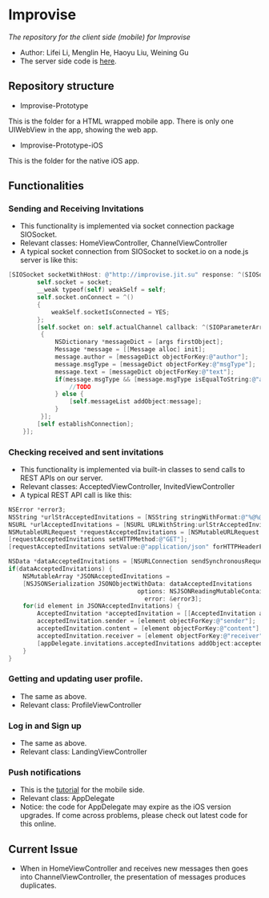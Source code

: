# Improvise

_The repository for the client side (mobile) for Improvise_

* Author: Lifei Li, Menglin He, Haoyu Liu, Weining Gu
* The server side code is [here](https://github.com/lupuswere/Improvise-prototype).

## Repository structure
* Improvise-Prototype

This is the folder for a HTML wrapped mobile app. There is only one UIWebView in the app, showing the web app.

* Improvise-Prototype-iOS

This is the folder for the native iOS app.

## Functionalities
### Sending and Receiving Invitations

* This functionality is implemented via socket connection package SIOSocket.
* Relevant classes: HomeViewController, ChannelViewController
* A typical socket connection from SIOSocket to socket.io on a node.js server is like this:

```objective-c
[SIOSocket socketWithHost: @"http://improvise.jit.su" response: ^(SIOSocket *socket) {
        self.socket = socket;
        __weak typeof(self) weakSelf = self;
        self.socket.onConnect = ^()
        {
            weakSelf.socketIsConnected = YES;
        };
        [self.socket on: self.actualChannel callback: ^(SIOParameterArray *args)
         {
             NSDictionary *messageDict = [args firstObject];
             Message *message = [[Message alloc] init];
             message.author = [messageDict objectForKey:@"author"];
             message.msgType = [messageDict objectForKey:@"msgType"];
             message.text = [messageDict objectForKey:@"text"];
             if(message.msgType && [message.msgType isEqualToString:@"acceptance"]) {
                 //TODO
             } else {
                 [self.messageList addObject:message];
             }
         }];
        [self establishConnection];
    }];
```

### Checking received and sent invitations

* This functionality is implemented via built-in classes to send calls to REST APIs on our server.
* Relevant classes: AcceptedViewController, InvitedViewController
* A typical REST API call is like this:

```objective-c
NSError *error3;
NSString *urlStrAcceptedInvitations = [NSString stringWithFormat:@"%@%@", @"http://improvise.jit.su/acceptedInvitations/", appDelegate.curUsername];
NSURL *urlAcceptedInvitations = [NSURL URLWithString:urlStrAcceptedInvitations];
NSMutableURLRequest *requestAcceptedInvitations = [NSMutableURLRequest requestWithURL:urlAcceptedInvitations];
[requestAcceptedInvitations setHTTPMethod:@"GET"];
[requestAcceptedInvitations setValue:@"application/json" forHTTPHeaderField:@"Content-Type"];

NSData *dataAcceptedInvitations = [NSURLConnection sendSynchronousRequest:requestAcceptedInvitations returningResponse: nil error:&error3];
if(dataAcceptedInvitations) {
    NSMutableArray *JSONAcceptedInvitations =
    [NSJSONSerialization JSONObjectWithData: dataAcceptedInvitations
                                    options: NSJSONReadingMutableContainers
                                      error: &error3];
    for(id element in JSONAcceptedInvitations) {
        AcceptedInvitation *acceptedInvitation = [[AcceptedInvitation alloc] init];
        acceptedInvitation.sender = [element objectForKey:@"sender"];
        acceptedInvitation.content = [element objectForKey:@"content"];
        acceptedInvitation.receiver = [element objectForKey:@"receiver"];
        [appDelegate.invitations.acceptedInvitations addObject:acceptedInvitation];
    }
}
```

### Getting and updating user profile.

* The same as above.
* Relevant class: ProfileViewController

### Log in and Sign up

* The same as above.
* Relevant class: LandingViewController

### Push notifications
* This is the [tutorial](http://www.raywenderlich.com/32960/apple-push-notification-services-in-ios-6-tutorial-part-1) for the mobile side.
* Relevant class: AppDelegate
* Notice: the code for AppDelegate may expire as the iOS version upgrades. If come across problems, please check out latest code for this online.

## Current Issue
* When in HomeViewController and receives new messages then goes into ChannelViewController, the presentation of messages produces duplicates.